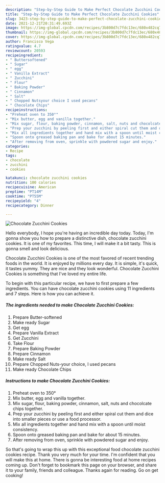 ```yaml
---
description: "Step-by-Step Guide to Make Perfect Chocolate Zucchini Cookies"
title: "Step-by-Step Guide to Make Perfect Chocolate Zucchini Cookies"
slug: 3423-step-by-step-guide-to-make-perfect-chocolate-zucchini-cookies
date: 2021-12-21T20:31:49.693Z
image: https://img-global.cpcdn.com/recipes/3b800d7c7fdc13ec/680x482cq70/chocolate-zucchini-cookies-recipe-main-photo.jpg
thumbnail: https://img-global.cpcdn.com/recipes/3b800d7c7fdc13ec/680x482cq70/chocolate-zucchini-cookies-recipe-main-photo.jpg
cover: https://img-global.cpcdn.com/recipes/3b800d7c7fdc13ec/680x482cq70/chocolate-zucchini-cookies-recipe-main-photo.jpg
author: Francisco Vega
ratingvalue: 4.7
reviewcount: 20593
recipeingredient:
- " Buttersoftened"
- " Sugar"
- " egg"
- " Vanilla Extract"
- " Zucchini"
- " Flour"
- " Baking Powder"
- " Cinnamon"
- " Salt"
- " Chopped Nutsyour choice I used pecans"
- " Chocolate Chips"
recipeinstructions:
- "Preheat oven to 350°"
- "Mix butter, egg and vanilla together."
- "Mix sugar, flour, baking powder, cinnamon, salt, nuts and chocolcate chips together."
- "Prep your zucchini by peeling first and either spiral cut them and dice into smaller pieces or use a food processor."
- "Mix all ingredients together and hand mix with a spoon until moist consistency."
- "Spoon onto greased baking pan and bake for about 15 minutes."
- "After removing from oven, sprinkle with powdered sugar and enjoy."
categories:
- Recipe
tags:
- chocolate
- zucchini
- cookies

katakunci: chocolate zucchini cookies 
nutrition: 100 calories
recipecuisine: American
preptime: "PT14M"
cooktime: "PT55M"
recipeyield: "4"
recipecategory: Dinner

---
```



![Chocolate Zucchini Cookies](https://img-global.cpcdn.com/recipes/3b800d7c7fdc13ec/680x482cq70/chocolate-zucchini-cookies-recipe-main-photo.jpg)

Hello everybody, I hope you're having an incredible day today. Today, I'm gonna show you how to prepare a distinctive dish, chocolate zucchini cookies. It is one of my favorites. This time, I will make it a bit tasty. This is gonna smell and look delicious.



Chocolate Zucchini Cookies is one of the most favored of recent trending foods in the world. It is enjoyed by millions every day. It is simple, it's quick, it tastes yummy. They are nice and they look wonderful. Chocolate Zucchini Cookies is something that I've loved my entire life.


To begin with this particular recipe, we have to first prepare a few ingredients. You can have chocolate zucchini cookies using 11 ingredients and 7 steps. Here is how you can achieve it.

<!--inarticleads1-->

##### The ingredients needed to make Chocolate Zucchini Cookies:

1. Prepare  Butter-softened
1. Make ready  Sugar
1. Get  egg
1. Prepare  Vanilla Extract
1. Get  Zucchini
1. Take  Flour
1. Prepare  Baking Powder
1. Prepare  Cinnamon
1. Make ready  Salt
1. Prepare  Chopped Nuts-your choice, I used pecans
1. Make ready  Chocolate Chips




<!--inarticleads2-->

##### Instructions to make Chocolate Zucchini Cookies:

1. Preheat oven to 350°
1. Mix butter, egg and vanilla together.
1. Mix sugar, flour, baking powder, cinnamon, salt, nuts and chocolcate chips together.
1. Prep your zucchini by peeling first and either spiral cut them and dice into smaller pieces or use a food processor.
1. Mix all ingredients together and hand mix with a spoon until moist consistency.
1. Spoon onto greased baking pan and bake for about 15 minutes.
1. After removing from oven, sprinkle with powdered sugar and enjoy.




So that's going to wrap this up with this exceptional food chocolate zucchini cookies recipe. Thank you very much for your time. I'm confident that you will make this at home. There is gonna be interesting food at home recipes coming up. Don't forget to bookmark this page on your browser, and share it to your family, friends and colleague. Thanks again for reading. Go on get cooking!
